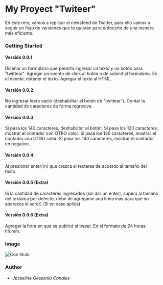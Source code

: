 # My Proyect "Twiteer"

En este reto, vamos a replicar el newsfeed de Twitter, para ello vamos a seguir un flujo de versiones que te guiarán para enfocarte de una manera más eficiente.

### Getting Started

#### Versión 0.0.1

Diseñar un formulario que permita ingresar un texto y un botón para "twittear".
Agregar un evento de click al botón o de submit al formulario.
En el evento, obtener el texto.
Agregar el texto al HTML.

#### Versión 0.0.2

No ingresar texto vacío (deshabilitar el botón de "twittear").
Contar la cantidad de caracteres de forma regresiva.

#### Versión 0.0.3

Si pasa los 140 caracteres, deshabilitar el botón.
Si pasa los 120 caracteres, mostrar el contador con OTRO color.
Si pasa los 130 caracteres, mostrar el contador con OTRO color.
Si pasa los 140 caracteres, mostrar el contador en negativo.

#### Versión 0.0.4

Al presionar enter(/n) que crezca el textarea de acuerdo al tamaño del texto.

#### Versión 0.0.5 (Extra)

Si la cantidad de caracteres ingresados (sin dar un enter), supera al tamaño del textarea por defecto, debe de agregarse una línea más para que no aparezca el scroll. (Si en caso aplica)

#### Versión 0.0.6 (Extra)

Agregar la hora en que se publicó el tweet. En el formato de 24 horas: hh:mm.

### Image
![Con titulo](../assets/images/twiteer.png "Twiteer")


### Author
* *Jackeline Gessenia Canales*
